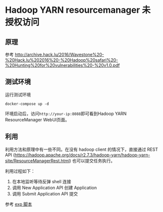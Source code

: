 # Hadoop YARN resourcemanager 未授权访问

## 原理

参考 http://archive.hack.lu/2016/Wavestone%20-%20Hack.lu%202016%20-%20Hadoop%20safari%20-%20Hunting%20for%20vulnerabilities%20-%20v1.0.pdf

## 测试环境

运行测试环境

```
docker-compose up -d
```

环境启动后，访问`http://your-ip:8088`即可看到Hadoop YARN ResourceManager WebUI页面。

## 利用

利用方法和原理中有一些不同。在没有 hadoop client 的情况下，直接通过 REST API
 (https://hadoop.apache.org/docs/r2.7.3/hadoop-yarn/hadoop-yarn-site/ResourceManagerRest.html) 也可以提交任务执行。

利用过程如下：

1. 在本地监听等待反弹 shell 连接
1. 调用 New Application API 创建 Application
1. 调用 Submit Application API 提交

参考 [exp 脚本](exploit.py)
